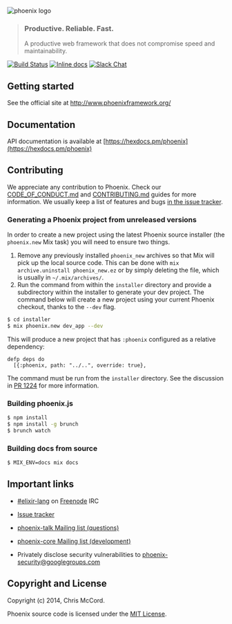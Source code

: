 ![phoenix logo](https://raw.githubusercontent.com/phoenixframework/phoenix/master/priv/static/phoenix.png)
> ### Productive. Reliable. Fast.
> A productive web framework that does not compromise speed and maintainability.

[![Build Status](https://api.travis-ci.org/phoenixframework/phoenix.svg)](https://travis-ci.org/phoenixframework/phoenix)
[![Inline docs](http://inch-ci.org/github/phoenixframework/phoenix.svg)](http://inch-ci.org/github/phoenixframework/phoenix)
[![Slack Chat](https://img.shields.io/badge/Chat-Slack-ff69b4.svg "Join us. Anyone is welcome!")](https://elixir-slackin.herokuapp.com/)

## Getting started

See the official site at http://www.phoenixframework.org/

## Documentation

API documentation is available at [https://hexdocs.pm/phoenix](https://hexdocs.pm/phoenix)

## Contributing

We appreciate any contribution to Phoenix. Check our [CODE_OF_CONDUCT.md](CODE_OF_CONDUCT.md) and [CONTRIBUTING.md](CONTRIBUTING.md) guides for more information. We usually keep a list of features and bugs [in the issue tracker][4].

### Generating a Phoenix project from unreleased versions

In order to create a new project using the latest Phoenix source installer (the `phoenix.new` Mix task) you will need to ensure two things.

1. Remove any previously installed `phoenix_new` archives so that Mix will pick up the local source code. This can be done with `mix archive.uninstall phoenix_new.ez` or by simply deleting the file, which is usually in `~/.mix/archives/`.
2. Run the command from within the `installer` directory and provide a subdirectory within the installer to generate your dev project. The command below will create a new project using your current Phoenix checkout, thanks to the `--dev` flag.

```bash
$ cd installer
$ mix phoenix.new dev_app --dev
```

This will produce a new project that has `:phoenix` configured as a relative dependency:

```
defp deps do
  [{:phoenix, path: "../..", override: true},
```

The command must be run from the `installer` directory. See the discussion in [PR 1224](https://github.com/phoenixframework/phoenix/pull/1224) for more information.

### Building phoenix.js

```bash
$ npm install
$ npm install -g brunch
$ brunch watch
```

### Building docs from source

```bash
$ MIX_ENV=docs mix docs
```

## Important links

* [#elixir-lang][1] on [Freenode][2] IRC
* [Issue tracker][4]
* [phoenix-talk Mailing list (questions)][5]
* [phoenix-core Mailing list (development)][6]
* Privately disclose security vulnerabilities to phoenix-security@googlegroups.com

  [1]: https://webchat.freenode.net/?channels=#elixir-lang
  [2]: http://www.freenode.net/
  [4]: https://github.com/phoenixframework/phoenix/issues
  [5]: http://groups.google.com/group/phoenix-talk
  [6]: http://groups.google.com/group/phoenix-core

## Copyright and License

Copyright (c) 2014, Chris McCord.

Phoenix source code is licensed under the [MIT License](LICENSE.md).
